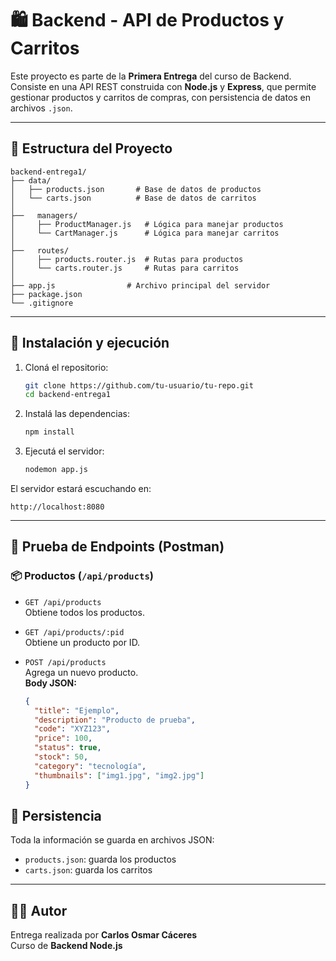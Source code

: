 # 🛍️ Backend - API de Productos y Carritos

Este proyecto es parte de la **Primera Entrega** del curso de Backend. Consiste en una API REST construida con **Node.js** y **Express**, que permite gestionar productos y carritos de compras, con persistencia de datos en archivos `.json`.

---

## 📂 Estructura del Proyecto

```
backend-entrega1/
├── data/
│   ├── products.json       # Base de datos de productos
│   └── carts.json          # Base de datos de carritos
│
├──   managers/
│     ├── ProductManager.js   # Lógica para manejar productos
│     └── CartManager.js      # Lógica para manejar carritos
│
├──   routes/
│     ├── products.router.js  # Rutas para productos
│     └── carts.router.js     # Rutas para carritos
│
├── app.js                # Archivo principal del servidor
├── package.json
└── .gitignore
```

---

## 🚀 Instalación y ejecución

1. Cloná el repositorio:
   ```bash
   git clone https://github.com/tu-usuario/tu-repo.git
   cd backend-entrega1
   ```

2. Instalá las dependencias:
   ```bash
   npm install
   ```

3. Ejecutá el servidor:
   ```bash
   nodemon app.js
   ```

El servidor estará escuchando en:
```
http://localhost:8080
```

---

## 🧪 Prueba de Endpoints (Postman)

### 📦 Productos (`/api/products`)

- `GET /api/products`  
  Obtiene todos los productos.

- `GET /api/products/:pid`  
  Obtiene un producto por ID.

- `POST /api/products`  
  Agrega un nuevo producto.  
  **Body JSON:**
  ```json
  {
    "title": "Ejemplo",
    "description": "Producto de prueba",
    "code": "XYZ123",
    "price": 100,
    "status": true,
    "stock": 50,
    "category": "tecnología",
    "thumbnails": ["img1.jpg", "img2.jpg"]
  }
  ```

## 💾 Persistencia

Toda la información se guarda en archivos JSON:

- `products.json`: guarda los productos
- `carts.json`: guarda los carritos


---

## 👨‍💻 Autor

Entrega realizada por **Carlos Osmar Cáceres**  
Curso de **Backend Node.js**